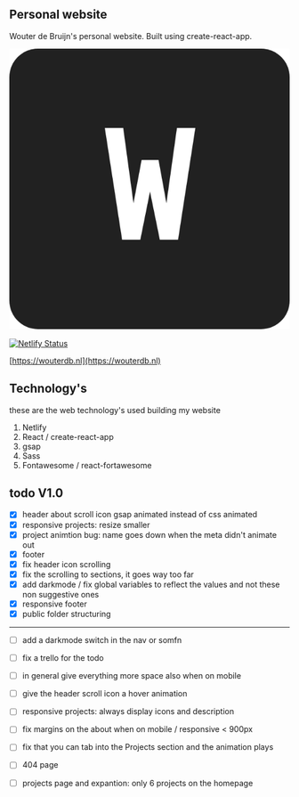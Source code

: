 ## Personal website
Wouter de Bruijn's personal website.
Built using create-react-app.

![logo](./public/favicon.png)

[![Netlify Status](https://api.netlify.com/api/v1/badges/f42f95df-9705-4ed3-a576-321b62c7ea7d/deploy-status)](https://app.netlify.com/sites/wouterdb/deploys)

[https://wouterdb.nl](https://wouterdb.nl)


## Technology's

these are the web technology's used building my website

1. Netlify
2. React / create-react-app
3. gsap
4. Sass
5. Fontawesome / react-fortawesome


## todo V1.0

- [x] header about scroll icon gsap animated instead of css animated
- [x] responsive projects: resize smaller
- [x] project animtion bug: name goes down when the meta didn't animate out
- [x] footer
- [x] fix header icon scrolling
- [x] fix the scrolling to sections, it goes way too far
- [x] add darkmode / fix global variables to reflect the values and not these non suggestive ones
- [x] responsive footer
- [x] public folder structuring
---
- [ ] add a darkmode switch in the nav or somfn
- [ ] fix a trello for the todo
- [ ] in general give everything more space also when on mobile
- [ ] give the header scroll icon a hover animation
- [ ] responsive projects: always display icons and description
- [ ] fix margins on the about when on mobile / responsive < 900px
- [ ] fix that you can tab into the Projects section and the animation plays
- [ ] 404 page
- [ ] projects page and expantion: only 6 projects on the homepage



